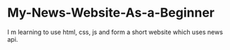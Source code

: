 # My-News-Website-As-a-Beginner
I m learning to use html, css, js and form a short website which uses news api.
